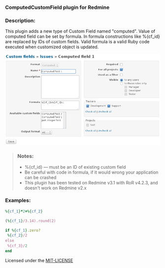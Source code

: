 ### ComputedCustomField plugin for Redmine

### Description:
This plugin adds a new type of Custom Field named "computed".
Value of computed field can be set by formula.
In formula constructions like %{cf_id} are replaced by IDs of custom fields.
Valid formula is a valid Ruby code executed when customized object is updated.

![ComputedCustomField plugin for Redmine](https://raw.githubusercontent.com/annikoff/images/master/redmine_plugin_computed_custom_field.png "")


> ### Notes:
> - %{cf_id} &mdash; must be an ID of existing custom field
> - Be careful with code in formula, if it would wrong your application can be crashed
> - This plugin has been tested on Redmine v3.1 with RoR v4.2.3, and doesn't work on Redmine v2.x

### Examples:

```Ruby
%{cf_1}*2+%{cf_2}
```

```Ruby
(%{cf_1}/3.14).round(2)
```

```Ruby
if %{cf_1}.zero?
 %{cf_2}/2
else
 %{cf_3}/2
end
```

Licensed under the [MIT-LICENSE](https://raw.githubusercontent.com/annikoff/redmine_plugin_computed_custom_field/master/MIT-LICENSE)
